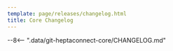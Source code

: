 ```yaml
---
template: page/releases/changelog.html
title: Core Changelog
---
```


--8<-- ".data/git-heptaconnect-core/CHANGELOG.md"

